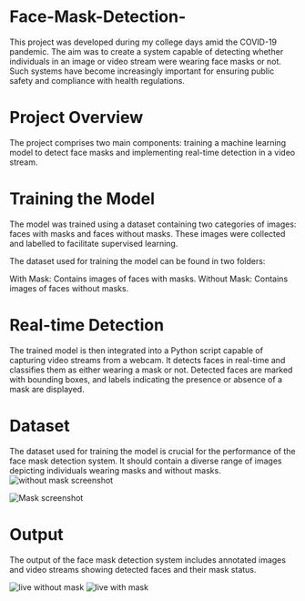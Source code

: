 # Face-Mask-Detection-

This project was developed during my college days amid the COVID-19 pandemic. The aim was to create a system capable of detecting whether individuals in an image or video stream were wearing face masks or not. Such systems have become increasingly important for ensuring public safety and compliance with health regulations.

# Project Overview
The project comprises two main components: training a machine learning model to detect face masks and implementing real-time detection in a video stream.

# Training the Model
The model was trained using a dataset containing two categories of images: faces with masks and faces without masks. These images were collected and labelled to facilitate supervised learning.

The dataset used for training the model can be found in two folders:

With Mask: Contains images of faces with masks.
Without Mask: Contains images of faces without masks.
 
# Real-time Detection
The trained model is then integrated into a Python script capable of capturing video streams from a webcam. It detects faces in real-time and classifies them as either wearing a mask or not. Detected faces are marked with bounding boxes, and labels indicating the presence or absence of a mask are displayed.

# Dataset
The dataset used for training the model is crucial for the performance of the face mask detection system. It should contain a diverse range of images depicting individuals wearing masks and without masks.
![without mask screenshot](https://github.com/rahulb0206/Face-Mask-Detection-/assets/49830158/be88c10d-d0f6-4d4c-8208-4a054c87207b)

![Mask screenshot](https://github.com/rahulb0206/Face-Mask-Detection-/assets/49830158/1731c53c-3b5c-4910-b5aa-2653ff033165)

# Output
The output of the face mask detection system includes annotated images and video streams showing detected faces and their mask status.

![live without mask](https://github.com/rahulb0206/Face-Mask-Detection-/assets/49830158/de0fc6da-0ffb-4b16-bc3e-ad4b3a6bc845)
![live with mask](https://github.com/rahulb0206/Face-Mask-Detection-/assets/49830158/bd115df0-8be6-4bda-8694-b808a45b9da9)
